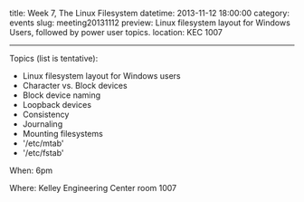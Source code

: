 title: Week 7, The Linux Filesystem 
datetime: 2013-11-12 18:00:00
category: events
slug: meeting20131112
preview: Linux filesystem layout for Windows Users, followed by power user topics.
location: KEC 1007

---

Topics (list is tentative):

* Linux filesystem layout for Windows users
* Character vs. Block devices
* Block device naming
* Loopback devices
* Consistency
* Journaling
* Mounting filesystems
* '/etc/mtab'
* '/etc/fstab'

When: 6pm

Where: Kelley Engineering Center room 1007
